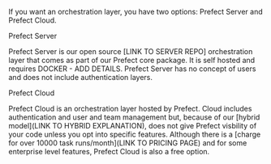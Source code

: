 If you want an orchestration layer, you have two options:  Prefect Server and Prefect Cloud. 

Prefect Server 

Prefect Server is our open source [LINK TO SERVER REPO] orchestration layer that comes as part of our Prefect core package.  It is self hosted and requires DOCKER - ADD DETAILS.  Prefect Server has no concept of users and does not include authentication layers. 

Prefect Cloud

Prefect Cloud is an orchestration layer hosted by Prefect.  Cloud includes authentication and user and team management but, because of our [hybrid model](LINK TO HYBRID EXPLANATION), does not give Prefect visbility of your code unless you opt into specific features.  Although there is a [charge for over 10000 task runs/month](LINK TO PRICING PAGE) and for some enterprise level features, Prefect Cloud is also a free option. 